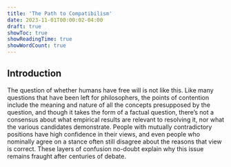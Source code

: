 ```yaml
---
title: 'The Path to Compatibilism'
date: 2023-11-01T00:00:02-04:00
draft: true
showToc: true
showReadingTime: true
showWordCount: true
---
```


## Introduction

The question of whether humans have free will is not like this. Like many questions that have been left for philosophers, the points of contention include the meaning and nature of all the concepts presupposed by the question, and though it takes the form of a factual question, there’s not a consensus about what empirical results are relevant to resolving it, nor what the various candidates demonstrate. People with mutually contradictory positions have high confidence in their views, and even people who nominally agree on a stance often still disagree about the reasons that view is correct. These layers of confusion no-doubt explain why this issue remains fraught after centuries of debate.
